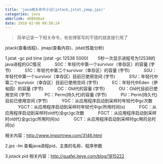 ```yaml
---
title: 'java相关命令小记(jstack,jstat,jmap,jps)'
categories: java
abbrlink: d089d8a4
date: 2018-02-08 09:50:24
---
```


>  简单记录一下相关命令，有些博客写的不错的就直接引用了

jstack(查看线程)、jmap(查看内存)、jstat(性能分析)

<!-- more -->

1.jstat -gc pid time (jstat -gc 12538 5000)
&emsp;&emsp;5秒一次显示进程号为12538的java进程的GC情况
&emsp;&emsp;&emsp;S0C：年轻代中第一个survivor（幸存区）的容量 (字节) 
&emsp;&emsp;&emsp;S1C：年轻代中第二个survivor（幸存区）的容量 (字节) 
&emsp;&emsp;&emsp;S0U：年轻代中第一个survivor（幸存区）目前已使用空间 (字节) 
&emsp;&emsp;&emsp;S1U：年轻代中第二个survivor（幸存区）目前已使用空间 (字节) 
&emsp;&emsp;&emsp;EC：年轻代中Eden（伊甸园）的容量 (字节) 
&emsp;&emsp;&emsp;OC：Old代的容量 (字节) 
&emsp;&emsp;&emsp;OU：Old代目前已使用空间 (字节) 
&emsp;&emsp;&emsp;PC：Perm(持久代)的容量 (字节) 
&emsp;&emsp;&emsp;PU：Perm(持久代)目前已使用空间 (字节) 
&emsp;&emsp;&emsp;YGC：从应用程序启动到采样时年轻代中gc次数 
&emsp;&emsp;&emsp;YGCT：从应用程序启动到采样时年轻代中gc所用时间(s) 
&emsp;&emsp;&emsp;FGC：从应用程序启动到采样时old代(全gc)gc次数 
&emsp;&emsp;&emsp;FGCT：从应用程序启动到采样时old代(全gc)gc所用时间(s) 
&emsp;&emsp;&emsp;GCT：从应用程序启动到采样时gc用的总时间(s) 
		
 相关内容：http://www.importnew.com/3146.html
		
2.jps -lm 查看java进程pid、主类的名称、程序参数

  
3.jstack pid
  相关内容：http://guafei.iteye.com/blog/1815222
